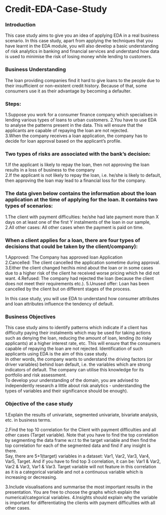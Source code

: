 # Credit-EDA-Case-Study
### Introduction 
This case study aims to give you an idea of applying EDA in a real business scenario. In this case study, apart from applying the techniques that you have learnt in the EDA module, you will also develop a basic understanding of risk analytics in banking and financial services and understand how data is used to minimise the risk of losing money while lending to customers.    

### Business Understanding 
The loan providing companies find it hard to give loans to the people due to their insufficient or non-existent credit history. 
Because of that, some consumers use it as their advantage by becoming a defaulter. 
### Steps:
1.Suppose you work for a consumer finance company which specialises in lending various types of loans to urban customers. 
2.You have to use EDA to analyse the patterns present in the data. This will ensure that the applicants are capable of repaying the loan are not rejected.    
3.When the company receives a loan application, the company has to decide for loan approval based on the applicant’s profile. 

### Two types of risks are associated with the bank’s decision:  
1.If the applicant is likely to repay the loan, then not approving the loan results in a loss of business to the company  
2.If the applicant is not likely to repay the loan, i.e. he/she is likely to default, then approving the loan may lead to a financial loss for the company.     

### The data given below contains the information about the loan application at the time of applying for the loan. It contains two types of scenarios:  
1.The client with payment difficulties: he/she had late payment more than X days on at least one of the first Y instalments of the loan in our sample,  
2.All other cases: All other cases when the payment is paid on time.        

### When a client applies for a loan, there are four types of decisions that could be taken by the client/company):  
1.Approved: The Company has approved loan Application  
2.Cancelled: The client cancelled the application sometime during approval. 
3.Either the client changed her/his mind about the loan or in some cases due to a higher risk of the client he received worse pricing which he did not want. 
4.Refused: The company had rejected the loan (because the client does not meet their requirements etc.). 
5.Unused offer:  Loan has been cancelled by the client but on different stages of the process.  

In this case study, you will use EDA to understand how consumer attributes and loan attributes influence the tendency of default.        

### Business Objectives
This case study aims to identify patterns which indicate if a client has difficulty paying their instalments which may be used for taking actions such as denying the loan, reducing the amount of loan, lending (to risky applicants) at a higher interest rate, etc. 
This will ensure that the consumers capable of repaying the loan are not rejected.
Identification of such applicants using EDA is the aim of this case study.    
In other words, the company wants to understand the driving factors (or driver variables) behind loan default, i.e. the variables which are strong indicators of default.  The company can utilise this knowledge for its portfolio and risk assessment.  
To develop your understanding of the domain, you are advised to independently research a little about risk analytics - understanding the types of variables and their significance should be enough).

### Objective of the case study
1.Explain the results of univariate, segmented univariate, bivariate analysis, etc. in business terms.

2.Find the top 10 correlation for the Client with payment difficulties and all other cases (Target variable). 
  Note that you have to find the top correlation by segmenting the data frame w.r.t to the target variable and then find the top correlation for each of the segmented data and     find if any insight is there.  
  Say, there are 5+1(target) variables in a dataset: Var1, Var2, Var3, Var4, Var5, Target. And if you have to find top 3 correlation, it can be: Var1 & Var2, Var2 & Var3, Var1 &   Var3. 
  Target variable will not feature in this correlation as it is a categorical variable and not a continuous variable which is increasing or decreasing.  

3.Include visualisations and summarise the most important results in the presentation. You are free to choose the graphs which explain the numerical/categorical variables. 4.Insights should explain why the variable is important for differentiating the clients with payment difficulties with all other cases. 
